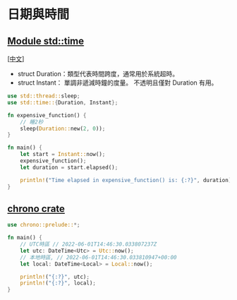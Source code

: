 # 日期與時間

## [Module std::time](https://doc.rust-lang.org/stable/std/time/index.html)

\[[中文](https://rustwiki.org/zh-CN/std/time/index.html)]

* struct Duration：類型代表時間跨度，通常用於系統超時。&#x20;
* struct Instant： 單調非遞減時鐘的度量。 不透明且僅對 Duration 有用。

```rust
use std::thread::sleep;
use std::time::{Duration, Instant};

fn expensive_function() {
    // 睡2秒
    sleep(Duration::new(2, 0));
}

fn main() {
    let start = Instant::now();
    expensive_function();
    let duration = start.elapsed();

    println!("Time elapsed in expensive_function() is: {:?}", duration);
}
```

## [chrono crate](https://docs.rs/chrono/latest/chrono/)

```rust
use chrono::prelude::*;

fn main() {
    // UTC時區 // 2022-06-01T14:46:30.033807237Z
    let utc: DateTime<Utc> = Utc::now(); 
    // 本地時區, // 2022-06-01T14:46:30.033810947+00:00
    let local: DateTime<Local> = Local::now(); 

    println!("{:?}", utc);
    println!("{:?}", local);
}
```

